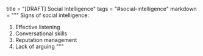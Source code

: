 title = "[DRAFT] Social Intelligence"
tags = "#social-intelligence"
markdown = """
Signs of social intelligence:
1. Effective listening
2. Conversational skills
3. Reputation management
4. Lack of arguing
"""